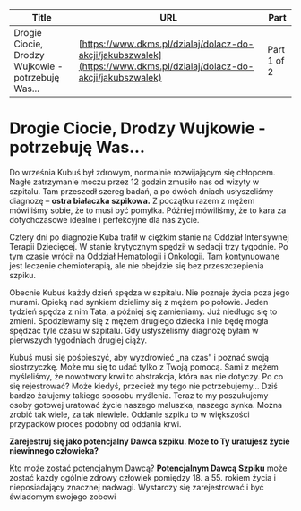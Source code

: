 | **Title**       | **URL**           | **Part**              |
|-----------------|-------------------|-----------------------|
| Drogie Ciocie, Drodzy Wujkowie - potrzebuję Was...         | [https://www.dkms.pl/dzialaj/dolacz-do-akcji/jakubszwalek](https://www.dkms.pl/dzialaj/dolacz-do-akcji/jakubszwalek)    | Part 1 of 2          |

# Drogie Ciocie, Drodzy Wujkowie - potrzebuję Was...

Do września Kubuś był zdrowym, normalnie rozwijającym się chłopcem. Nagłe zatrzymanie moczu przez 12 godzin zmusiło nas od wizyty w szpitalu. Tam przeszedł szereg badań, a po dwóch dniach usłyszeliśmy diagnozę – **ostra białaczka szpikowa.** Z początku razem z mężem mówiliśmy sobie, że to musi być pomyłka. Później mówiliśmy, że to kara za dotychczasowe idealne i perfekcyjne dla nas życie.


  



Cztery dni po diagnozie Kuba trafił w ciężkim stanie na Oddział Intensywnej Terapii Dziecięcej. W stanie krytycznym spędził w sedacji trzy tygodnie. Po tym czasie wrócił na Oddział Hematologii i Onkologii. Tam kontynuowane jest leczenie chemioterapią, ale nie obejdzie się bez przeszczepienia szpiku.

Obecnie Kubuś każdy dzień spędza w szpitalu. Nie poznaje życia poza jego murami. Opieką nad synkiem dzielimy się z mężem po połowie. Jeden tydzień spędza z nim Tata, a później się zamieniamy. Już niedługo się to zmieni. Spodziewamy się z mężem drugiego dziecka i nie będę mogła spędzać tyle czasu w szpitalu. Gdy usłyszeliśmy diagnozę byłam w pierwszych tygodniach drugiej ciąży.


Kubuś musi się pośpieszyć, aby wyzdrowieć „na czas” i poznać swoją siostrzyczkę. Może mu się to udać tylko z Twoją pomocą.
Sami z mężem myśleliśmy, że nowotwory krwi to abstrakcja, która nas nie dotyczy. Po co się rejestrować? Może kiedyś, przecież my tego nie potrzebujemy… Dziś bardzo żałujemy takiego sposobu myślenia. Teraz to my poszukujemy osoby gotowej uratować życie naszego maluszka, naszego synka. Można zrobić tak wiele, za tak niewiele. Oddanie szpiku to w większości przypadków proces podobny od oddania krwi.


**Zarejestruj się jako potencjalny Dawca szpiku. Może to Ty uratujesz życie niewinnego człowieka?**


Kto może zostać potencjalnym Dawcą?
**Potencjalnym Dawcą Szpiku** może zostać każdy ogólnie zdrowy człowiek pomiędzy 18\. a 55\. rokiem życia i nieposiadający znacznej nadwagi. Wystarczy się zarejestrować i być świadomym swojego zobowi